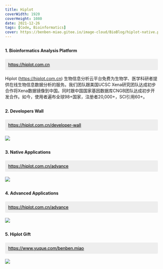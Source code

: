 ```yaml
---
title: Hiplot
coverWidth: 1920
coverHeight: 1080
date: 2021-12-26
tags: [Code, Bioinformatics]
cover: https://benben-miao.gitee.io/image-cloud/BioBlog/hiplot-native.png
---
```


<!-- <div style="background-color: #eeeeee; width: 120px; padding:5px 20px; border-radius: 3px;">Read More</div> -->
<!-- more -->

## 
#### 1. Bioinformatics Analysis Platform
<div style="background-color:#eeeeee; border-radius:3px; padding:10px;">
  <a href="https://hiplot.com.cn" style="text-shadow: 1px 1px 3px #888;">https://hiplot.com.cn</a>
</div>

<br/>
<div class="card">
Hiplot (<a href="https://hiplot.com.cn">https://hiplot.com.cn</a>) 生物信息分析云平台免费为生物学、医学科研者提供在线生物信息数据分析的服务。我们团队跟美国UCSC Xena研究团队达成初步合作将Xena数据镜像到中国。同时跟中国国家基因数据库CNGB团队达成初步开发合作。如今，使用者遍布全球98+国家，注册者20,000+，SCI引用60+。
</div>

## 
#### 2. Developers Wall
<div style="background-color:#eeeeee; border-radius:3px; padding:10px;">
  <a href="https://hiplot.com.cn/developer-wall" style="text-shadow: 1px 1px 3px #888;">https://hiplot.com.cn/developer-wall</a>
</div>

<br/>
<img src="https://z3.ax1x.com/2021/07/31/WvT4Qx.png">

## 
#### 3. Native Applications
<div style="background-color:#eeeeee; border-radius:3px; padding:10px;">
  <a href="https://hiplot.com.cn/advance" style="text-shadow: 1px 1px 3px #888;">https://hiplot.com.cn/advance</a>
</div>

<br/>
<img src="https://benben-miao.gitee.io/image-cloud/BioBlog/hiplot-native.png">

## 
#### 4. Advanced Applications
<div style="background-color:#eeeeee; border-radius:3px; padding:10px;">
  <a href="https://hiplot.com.cn/advance" style="text-shadow: 1px 1px 3px #888;">https://hiplot.com.cn/advance</a>
</div>

<br/>
<img src="https://z3.ax1x.com/2021/07/31/WvThS1.png">

## 
#### 5. Hiplot Gift
<div style="background-color:#eeeeee; border-radius:3px; padding:10px;">
  <a href="https://www.yuque.com/benben.miao" style="text-shadow: 1px 1px 3px #888;">https://www.yuque.com/benben.miao</a>
</div>

<br/>
<img src="https://benben-miao.gitee.io/image-cloud/BioBlog/hiplot-gift-network.png">